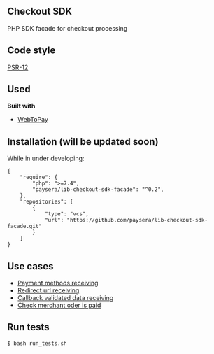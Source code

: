 ## Checkout SDK
PHP SDK facade for checkout processing

## Code style
[PSR-12](https://www.php-fig.org/psr/psr-12)

## Used
<b>Built with</b>
- [WebToPay](https://github.com/paysera/lib-webtopay)

## Installation (will be updated soon)
While in under developing:
```
{
    "require": {
        "php": ">=7.4",
        "paysera/lib-checkout-sdk-facade": "^0.2",
    },
    "repositories": [
        {
            "type": "vcs",
            "url": "https://github.com/paysera/lib-checkout-sdk-facade.git"
        }
    ]
}
```

## Use cases
- [Payment methods receiving](docs/PAYMENT_METHODS.md)
- [Redirect url receiving](docs/REDIRECT.md)
- [Callback validated data receiving](docs/VALIDATED_DATA.md)
- [Check merchant oder is paid](docs/MERCHANT_ORDER.md)


## Run tests
```
$ bash run_tests.sh
```
